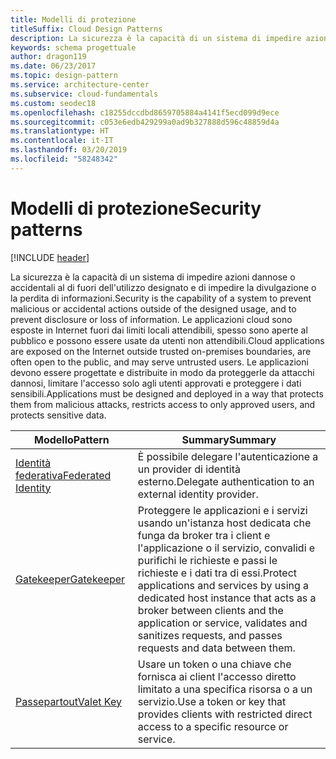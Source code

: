 ```yaml
---
title: Modelli di protezione
titleSuffix: Cloud Design Patterns
description: La sicurezza è la capacità di un sistema di impedire azioni dannose o accidentali al di fuori dell'utilizzo designato e di impedire la divulgazione o la perdita di informazioni. Le applicazioni cloud sono esposte in Internet fuori dai limiti locali attendibili, spesso sono aperte al pubblico e possono essere usate da utenti non attendibili. Le applicazioni devono essere progettate e distribuite in modo da proteggerle da attacchi dannosi, limitare l'accesso solo agli utenti approvati e proteggere i dati sensibili.
keywords: schema progettuale
author: dragon119
ms.date: 06/23/2017
ms.topic: design-pattern
ms.service: architecture-center
ms.subservice: cloud-fundamentals
ms.custom: seodec18
ms.openlocfilehash: c18255dccdbd8659705884a4141f5ecd099d9ece
ms.sourcegitcommit: c053e6edb429299a0ad9b327888d596c48859d4a
ms.translationtype: HT
ms.contentlocale: it-IT
ms.lasthandoff: 03/20/2019
ms.locfileid: "58248342"
---
```

# <a name="security-patterns"></a><span data-ttu-id="dcc28-106">Modelli di protezione</span><span class="sxs-lookup"><span data-stu-id="dcc28-106">Security patterns</span></span>

[!INCLUDE [header](../../_includes/header.md)]

<span data-ttu-id="dcc28-107">La sicurezza è la capacità di un sistema di impedire azioni dannose o accidentali al di fuori dell'utilizzo designato e di impedire la divulgazione o la perdita di informazioni.</span><span class="sxs-lookup"><span data-stu-id="dcc28-107">Security is the capability of a system to prevent malicious or accidental actions outside of the designed usage, and to prevent disclosure or loss of information.</span></span> <span data-ttu-id="dcc28-108">Le applicazioni cloud sono esposte in Internet fuori dai limiti locali attendibili, spesso sono aperte al pubblico e possono essere usate da utenti non attendibili.</span><span class="sxs-lookup"><span data-stu-id="dcc28-108">Cloud applications are exposed on the Internet outside trusted on-premises boundaries, are often open to the public, and may serve untrusted users.</span></span> <span data-ttu-id="dcc28-109">Le applicazioni devono essere progettate e distribuite in modo da proteggerle da attacchi dannosi, limitare l'accesso solo agli utenti approvati e proteggere i dati sensibili.</span><span class="sxs-lookup"><span data-stu-id="dcc28-109">Applications must be designed and deployed in a way that protects them from malicious attacks, restricts access to only approved users, and protects sensitive data.</span></span>

|                    <span data-ttu-id="dcc28-110">Modello</span><span class="sxs-lookup"><span data-stu-id="dcc28-110">Pattern</span></span>                     |                                                                                                         <span data-ttu-id="dcc28-111">Summary</span><span class="sxs-lookup"><span data-stu-id="dcc28-111">Summary</span></span>                                                                                                         |
|------------------------------------------------|-------------------------------------------------------------------------------------------------------------------------------------------------------------------------------------------------------------------------|
| [<span data-ttu-id="dcc28-112">Identità federativa</span><span class="sxs-lookup"><span data-stu-id="dcc28-112">Federated Identity</span></span>](../federated-identity.md) |                                                                                <span data-ttu-id="dcc28-113">È possibile delegare l'autenticazione a un provider di identità esterno.</span><span class="sxs-lookup"><span data-stu-id="dcc28-113">Delegate authentication to an external identity provider.</span></span>                                                                                |
|         [<span data-ttu-id="dcc28-114">Gatekeeper</span><span class="sxs-lookup"><span data-stu-id="dcc28-114">Gatekeeper</span></span>](../gatekeeper.md)         | <span data-ttu-id="dcc28-115">Proteggere le applicazioni e i servizi usando un'istanza host dedicata che funga da broker tra i client e l'applicazione o il servizio, convalidi e purifichi le richieste e passi le richieste e i dati tra di essi.</span><span class="sxs-lookup"><span data-stu-id="dcc28-115">Protect applications and services by using a dedicated host instance that acts as a broker between clients and the application or service, validates and sanitizes requests, and passes requests and data between them.</span></span> |
|          [<span data-ttu-id="dcc28-116">Passepartout</span><span class="sxs-lookup"><span data-stu-id="dcc28-116">Valet Key</span></span>](../valet-key.md)          |                                                        <span data-ttu-id="dcc28-117">Usare un token o una chiave che fornisca ai client l'accesso diretto limitato a una specifica risorsa o a un servizio.</span><span class="sxs-lookup"><span data-stu-id="dcc28-117">Use a token or key that provides clients with restricted direct access to a specific resource or service.</span></span>                                                        |
